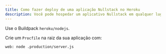 ```yaml
---
title: Como fazer deploy de uma aplicação Nullstack no Heroku
description: Você pode hospedar um aplicativo Nullstack em qualquer lugar. Faça deploy no Vercel, Heroku, AWS, Azure, GitHub Pages ou em qualquer outro lugar.
---
```


Use o Buildpack `heroku/nodejs`.

Crie um `Procfile` na raiz da sua aplicação com:

```
web: node .production/server.js
```